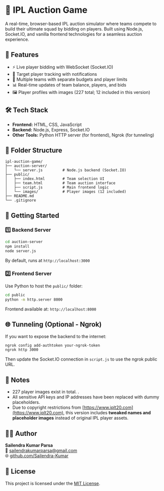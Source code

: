 
# 🏏 IPL Auction Game

A real-time, browser-based IPL auction simulator where teams compete to build their ultimate squad by bidding on players. Built using Node.js, Socket.IO, and vanilla frontend technologies for a seamless auction experience.

## 🚀 Features

- ⚡ Live player bidding with WebSocket (Socket.IO)
- 🧠 Target player tracking with notifications
- 👥 Multiple teams with separate budgets and player limits
- 📊 Real-time updates of team balance, players, and bids
- 🖼️ Player profiles with images (227 total; 12 included in this version)

## 🛠️ Tech Stack

- **Frontend:** HTML, CSS, JavaScript
- **Backend:** Node.js, Express, Socket.IO
- **Other Tools:** Python HTTP server (for frontend), Ngrok (for tunneling)

## 📁 Folder Structure

```
ipl-auction-game/
├── auction-server/
│   └── server.js         # Node.js backend (Socket.IO)
├── public/
│   ├── index.html        # Team selection UI
│   ├── team.html         # Team auction interface
│   ├── script.js         # Main frontend logic
│   └── images/           # Player images (12 included)
├── README.md
└── .gitignore
```

## 🧪 Getting Started

### 1️⃣ Backend Server

```bash
cd auction-server
npm install
node server.js
```

By default, runs at `http://localhost:3000`

### 2️⃣ Frontend Server

Use Python to host the `public/` folder:

```bash
cd public
python -m http.server 8000
```

Frontend available at: `http://localhost:8000`

## 🌐 Tunneling (Optional - Ngrok)

If you want to expose the backend to the internet:

```bash
ngrok config add-authtoken your-ngrok-token
ngrok http 3000
```

Then update the Socket.IO connection in `script.js` to use the ngrok public URL.

## 📝 Notes

- 227 player images exist in total. .
- All sensitive API keys and IP addresses have been replaced with dummy placeholders.
- Due to copyright restrictions from [https://www.iplt20.com](https://www.iplt20.com), this version includes **tweaked names and placeholder images** instead of original IPL player assets.

## 🧑‍💻 Author

**Sailendra Kumar Parsa**  
📧 sailendrakumarparsa@gmail.com  
🌐 [github.com/Sailendra-Kumar](https://github.com/Sailendra-Kumar)

## 📄 License

This project is licensed under the [MIT License](LICENSE).
